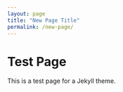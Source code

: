 ```yaml
---
layout: page
title: "New Page Title"
permalink: /new-page/
---
```


# Test Page

This is a test page for a Jekyll theme.
